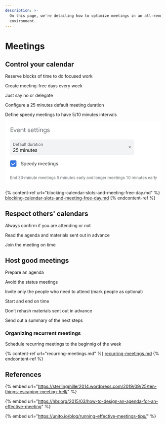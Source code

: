 ```yaml
---
description: >-
  On this page, we're detailing how to optimize meetings in an all-remote
  environment.
---
```


# Meetings

## Control your calendar

Reserve blocks of time to do focused work

Create meeting-free days every week

Just say no or delegate

Configure a 25 minutes default meeting duration

Define speedy meetings to have 5/10 minutes intervals

![](<../../../.gitbook/assets/image (16).png>)

{% content-ref url="blocking-calendar-slots-and-meeting-free-day.md" %}
[blocking-calendar-slots-and-meeting-free-day.md](blocking-calendar-slots-and-meeting-free-day.md)
{% endcontent-ref %}

## Respect others' calendars

Always confirm if you are attending or not

Read the agenda and materials sent out in advance

Join the meeting on time

## Host good meetings

Prepare an agenda

Avoid the status meetings

Invite only the people who need to attend (mark people as optional)

Start and end on time

Don’t rehash materials sent out in advance

Send out a summary of the next steps

### Organizing recurrent meetings

Schedule recurring meetings to the beginnig of the week

{% content-ref url="recurring-meetings.md" %}
[recurring-meetings.md](recurring-meetings.md)
{% endcontent-ref %}

## References

{% embed url="https://sterlingmiller2014.wordpress.com/2019/09/25/ten-things-escaping-meeting-hell/" %}

{% embed url="https://hbr.org/2015/03/how-to-design-an-agenda-for-an-effective-meeting" %}

{% embed url="https://unito.io/blog/running-effective-meetings-tips/" %}

